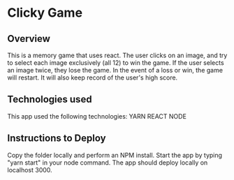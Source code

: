 # Clicky Game

## Overview

This is a memory game that uses react. The user clicks on an image, and try to select each image exclusively (all 12) to win the game. If the user selects an image twice, they lose the game. In the event of a loss or win, the game will restart. It will also keep record of the user's high score.

## Technologies used

This app used the following technologies:
  YARN
  REACT
  NODE

## Instructions to Deploy

Copy the folder locally and perform an NPM install.
Start the app by typing "yarn start" in your node command. 
The app should deploy locally on localhost 3000. 

